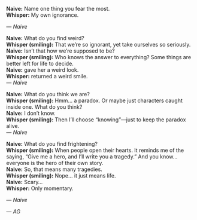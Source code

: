 **Naive:** Name one thing you fear the most.  
**Whisper:** My own ignorance.

— *Naive*



**Naive:** What do you find weird?  
**Whisper (smiling):** That we’re so ignorant, yet take ourselves so seriously.  
**Naive:** Isn’t that how we’re supposed to be?  
**Whisper (smiling):** Who knows the answer to everything? Some things are better left for life to decide.  
**Naive:** gave her a weird look.  
**Whisper:** returned a weird smile.  
— *Naive*  



**Naive:** What do you think we are?  
**Whisper (smiling):** Hmm… a paradox. Or maybe just characters caught inside one. What do you think?  
**Naive:** I don’t know.  
**Whisper (smiling):** Then I’ll choose “knowing”—just to keep the paradox alive.  
— *Naive*  



**Naive:** What do you find frightening?   
**Whisper (smiling):** When people open their hearts. It reminds me of the saying, “Give me a hero, and I’ll write you a tragedy.” And you know… everyone is the hero of their own story.   
**Naive:** So, that means many tragedies.   
**Whisper (smiling):** Nope… it just means life.   
**Naive:** Scary…   
**Whisper:** Only momentary.   

— *Naive*  


— *AG* 

